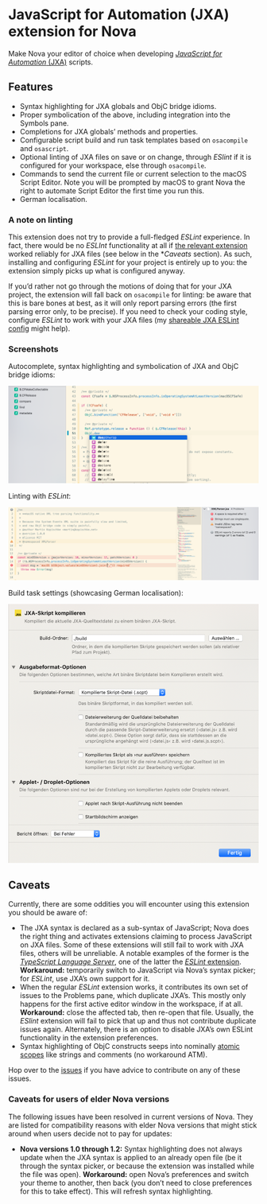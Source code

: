 # JavaScript for Automation (JXA) extension for Nova

Make Nova your editor of choice when developing [_JavaScript for Automation_ (JXA)](https://developer.apple.com/library/archive/releasenotes/InterapplicationCommunication/RN-JavaScriptForAutomation/Articles/OSX10-11.html) scripts.

## Features

- Syntax highlighting for JXA globals and ObjC bridge idioms.
- Proper symbolication of the above, including integration into the Symbols pane.
- Completions for JXA globals’ methods and properties.
- Configurable script build and run task templates based on `osacompile` and `osascript`.
- Optional linting of JXA files on save or on change, through _ESlint_ if it is configured for your workspace, else through `osacompile`.
- Commands to send the current file or current selection to the macOS Script Editor. Note you will be prompted by macOS to grant Nova the right to automate Script Editor the first time you run this.
- German localisation.

### A note on linting

This extension does not try to provide a full-fledged _ESLint_ experience. In fact, there would be no _ESLInt_ functionality at all if [the relevant extension](nova://extension/?id=apexskier.eslint) worked reliably for JXA files (see below in the **Caveats* section). As such, installing and configuring _ESLint_ for your project is entirely up to you: the extension simply picks up what is configured anyway.

If you’d rather not go through the motions of doing that for your JXA project, the extension will fall back on `osacompile` for linting: be aware that this is bare bones at best, as it  will only report parsing errors (the first parsing error only, to be precise). If you need to check your coding style, configure _ESLint_ to work with your JXA files (my [shareable JXA ESLint config](https://www.npmjs.com/package/eslint-config-jxa) might help).

### Screenshots

Autocomplete, syntax highlighting and symbolication of JXA and ObjC bridge idioms:

![JXA.nova syntax features](https://raw.githubusercontent.com/kopischke/JXA.nova/main/img/jxa-syntax-features.png "Autocomplete, syntax highlighting and symbolication of JXA and ObjC bridge idioms.")

Linting with _ESLint_:

![JXA.nova linting feature](https://raw.githubusercontent.com/kopischke/JXA.nova/main/img/jxa-linting-feature.png "Linting with ESLint.")

Build task settings (showcasing German localisation):

![JXA,nova build task settings](https://raw.githubusercontent.com/kopischke/JXA.nova/main/img/jxa-task-build-settings.png "Build task settings.")

## Caveats

Currently, there are some oddities you will encounter using this extension you should be aware of:

- The JXA syntax is declared as a sub-syntax of JavaScript; Nova does the right thing and activates extensions claiming to process JavaScript on JXA files. Some of these extensions will still fail to work with JXA files, others will be unreliable. A notable examples of the former is the [_TypeScript Language Server_](nova://extension/?id=apexskier.typescript), one of the latter the [_ESLint_ extension](nova://extension/?id=apexskier.eslint). **Workaround:** temporarily switch to JavaScript via Nova’s syntax picker; for _ESLint_, use JXA’s own support for it.
- When the regular _ESLint_ extension works, it contributes its own set of issues to the Problems pane, which duplicate JXA’s. This mostly only happens for the first active editor window in the workspace, if at all. **Workaround:** close the affected tab, then re-open that file. Usually, the _ESlint_ extension will fail to pick that up and thus not contribute duplicate issues again. Alternately, there is an option to disable JXA’s own ESLint functionality in the extension preferences.
- Syntax highlighting of ObjC constructs seeps into nominally [atomic scopes](https://docs.nova.app/syntax-reference/scopes/#atomic-scopes) like strings and comments (no workaround ATM).

Hop over to the [issues](https://github.com/kopischke/JXA.nova/issues) if you have advice to contribute on any of these issues.

### Caveats for users of elder Nova versions

The following issues have been resolved in current versions of Nova. They are listed for compatibility reasons with elder Nova versions that might stick around when users decide not to pay for updates: 
- **Nova versions 1.0 through 1.2:** Syntax highlighting does not always update when the JXA syntax is applied to an already open file (be it through the syntax picker, or because the extension was installed while the file was open). **Workaround:** open Nova’s preferences and switch your theme to another, then back (you don’t need to close preferences for this to take effect). This will refresh syntax highlighting.
